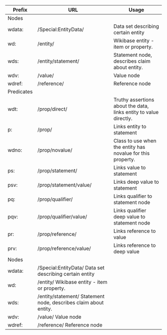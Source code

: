 |Prefix	|URL|	Usage|
|---|---|---|
|Nodes	|	
wdata:|	/Special:EntityData/|	Data set describing certain entity
wd:|	/entity/	|Wikibase entity - item or property.
wds:|	/entity/statement/	|Statement node, describes claim about entity.
wdv:|	/value/	|Value node
wdref:|	/reference/	|Reference node
|Predicates	|	
wdt:|	/prop/direct/	|Truthy assertions about the data, links entity to value directly.
p:|	/prop/|	Links entity to statement
wdno:|	/prop/novalue/|	Class to use when the entity has novalue for this property.
ps:|	/prop/statement/	|Links value to statement
psv:|	/prop/statement/value/	|Links deep value to statement
pq:	|/prop/qualifier/	|Links qualifier to statement node
pqv:|	/prop/qualifier/value/|	Links qualifier deep value to statement node
pr:|	/prop/reference/|	Links reference to value
prv:|	/prop/reference/value/	|Links reference to deep value
|Nodes|		
wdata:|	/Special:EntityData/	Data set describing certain entity
wd:	|/entity/	Wikibase entity - item or property.
wds:|	/entity/statement/	Statement node, describes claim about entity.
wdv:|	/value/	Value node
wdref:|	/reference/	Reference node

